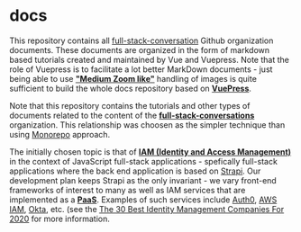 # docs
This repository contains all [full-stack-conversation](https://github.com/full-stack-conversations/docs/edit/master/README.md) Github organization documents. These documents are organized in the form of markdown based tutorials created and maintained by Vue and Vuepress. Note that the role of Vuepress is to facilitate a lot better MarkDown documents -  just being able to use **["Medium Zoom like"](https://github.com/francoischalifour/medium-zoom/tree/master/examples/react-markdown)** handling of images is quite sufficient to build the whole docs repository based on **[VuePress](https://vuepress.vuejs.org/guide/)**.

Note that this repository contains the tutorials and other types of documents related to the content of the **[full-stack-conversations](https://github.com/full-stack-conversations/docs/edit/master/README.md)** organization. This relationship was choosen as the simpler technique than using [Monorepo](https://medium.com/@johnclarke_82232/mono-or-multi-repo-6c3674142dfc) approach.

The initially chosen topic is that of **[IAM (Identity and Access Management)](https://en.wikipedia.org/wiki/IAM)** in the context of JavaScript full-stack applications - spefically full-stack applications where the back end application is based on [Strapi](https://strapi.io/). Our development plan keeps Strapi as the only invariant - we vary front-end frameworks of interest to many as well as IAM services that are implemented as a **[PaaS](https://en.wikipedia.org/wiki/Platform_as_a_service)**. Examples of such services include [Auth0](https://auth0.com/), [AWS IAM](https://aws.amazon.com/iam/), [Okta](https://www.okta.com/), etc. (see the [The 30 Best Identity Management Companies For 2020](https://solutionsreview.com/identity-management/the-30-best-identity-management-companies/) for more information.


